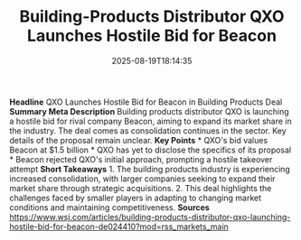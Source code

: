 ﻿---
title: "Building-Products Distributor QXO Launches Hostile Bid for Beacon"
date: "2025-08-19T18:14:35"
category: "Markets"
summary: ""
slug: "buildingproducts distributor qxo launches hostile bid for be"
source_urls:
  - "https://www.wsj.com/articles/building-products-distributor-qxo-launching-hostile-bid-for-beacon-de024410?mod=rss_markets_main"
seo:
  title: "Building-Products Distributor QXO Launches Hostile Bid for Beacon | Hash n Hedge"
  description: ""
  keywords: ["news", "markets", "brief"]
---
**Headline** QXO Launches Hostile Bid for Beacon in Building Products Deal  **Summary Meta Description** Building products distributor QXO is launching a hostile bid for rival company Beacon, aiming to expand its market share in the industry. The deal comes as consolidation continues in the sector. Key details of the proposal remain unclear.  **Key Points**  * QXO's bid values Beacon at $1.5 billion * QXO has yet to disclose the specifics of its proposal * Beacon rejected QXO's initial approach, prompting a hostile takeover attempt  **Short Takeaways**  1. The building products industry is experiencing increased consolidation, with larger companies seeking to expand their market share through strategic acquisitions. 2. This deal highlights the challenges faced by smaller players in adapting to changing market conditions and maintaining competitiveness.  **Sources** https://www.wsj.com/articles/building-products-distributor-qxo-launching-hostile-bid-for-beacon-de024410?mod=rss_markets_main 
